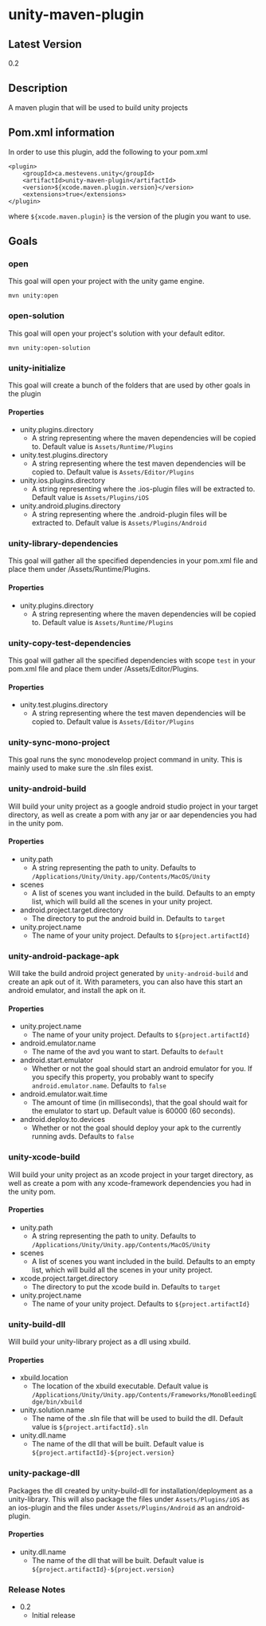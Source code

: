 # unity-maven-plugin

## Latest Version
0.2

## Description

A maven plugin that will be used to build unity projects

## Pom.xml information

In order to use this plugin, add the following to your pom.xml

```
<plugin>
	<groupId>ca.mestevens.unity</groupId>
	<artifactId>unity-maven-plugin</artifactId>
	<version>${xcode.maven.plugin.version}</version>
	<extensions>true</extensions>
</plugin>
```

where `${xcode.maven.plugin}` is the version of the plugin you want to use.

## Goals

### open

This goal will open your project with the unity game engine.

```shell
mvn unity:open
```

### open-solution

This goal will open your project's solution with your default editor.

```shell
mvn unity:open-solution
```

### unity-initialize

This goal will create a bunch of the folders that are used by other goals in the plugin

#### Properties

* unity.plugins.directory
	* A string representing where the maven dependencies will be copied to. Default value is `Assets/Runtime/Plugins`
* unity.test.plugins.directory
	* A string representing where the test maven dependencies will be copied to. Default value is `Assets/Editor/Plugins`
* unity.ios.plugins.directory
	* A string representing where the .ios-plugin files will be extracted to. Default value is `Assets/Plugins/iOS`
* unity.android.plugins.directory
	* A string representing where the .android-plugin files will be extracted to. Default value is `Assets/Plugins/Android`

### unity-library-dependencies

This goal will gather all the specified dependencies in your pom.xml file and place them under /Assets/Runtime/Plugins.

#### Properties

* unity.plugins.directory
	* A string representing where the maven dependencies will be copied to. Default value is `Assets/Runtime/Plugins`

### unity-copy-test-dependencies

This goal will gather all the specified dependencies with scope `test` in your pom.xml file and place them under /Assets/Editor/Plugins.

#### Properties

* unity.test.plugins.directory
	* A string representing where the test maven dependencies will be copied to. Default value is `Assets/Editor/Plugins`

### unity-sync-mono-project

This goal runs the sync monodevelop project command in unity. This is mainly used to make sure the .sln files exist.

### unity-android-build

Will build your unity project as a google android studio project in your target directory, as well as create a pom with any jar or aar dependencies you had in the unity pom.

#### Properties

* unity.path
	* A string representing the path to unity. Defaults to `/Applications/Unity/Unity.app/Contents/MacOS/Unity`
* scenes
	* A list of scenes you want included in the build. Defaults to an empty list, which will build all the scenes in your unity project.
* android.project.target.directory
	* The directory to put the android build in. Defaults to `target`
* unity.project.name
	* The name of your unity project. Defaults to `${project.artifactId}`

### unity-android-package-apk

Will take the build android project generated by `unity-android-build` and create an apk out of it. With parameters, you can also have this start an android emulator, and install the apk on it.

#### Properties

* unity.project.name
	* The name of your unity project. Defaults to `${project.artifactId}`
* android.emulator.name
	* The name of the avd you want to start. Defaults to `default`
* android.start.emulator
	* Whether or not the goal should start an android emulator for you. If you specify this property, you probably want to specify `android.emulator.name`. Defaults to `false`
* android.emulator.wait.time
	* The amount of time (in milliseconds), that the goal should wait for the emulator to start up. Default value is 60000 (60 seconds).
* android.deploy.to.devices
	* Whether or not the goal should deploy your apk to the currently running avds. Defaults to `false`

### unity-xcode-build

Will build your unity project as an xcode project in your target directory, as well as create a pom with any xcode-framework dependencies you had in the unity pom.

#### Properties

* unity.path
	* A string representing the path to unity. Defaults to `/Applications/Unity/Unity.app/Contents/MacOS/Unity`
* scenes
	* A list of scenes you want included in the build. Defaults to an empty list, which will build all the scenes in your unity project.
* xcode.project.target.directory
	* The directory to put the xcode build in. Defaults to `target`
* unity.project.name
	* The name of your unity project. Defaults to `${project.artifactId}`

### unity-build-dll

Will build your unity-library project as a dll using xbuild.

#### Properties

* xbuild.location
	* The location of the xbuild executable. Default value is `/Applications/Unity/Unity.app/Contents/Frameworks/MonoBleedingEdge/bin/xbuild`
* unity.solution.name
	* The name of the .sln file that will be used to build the dll. Default value is `${project.artifactId}.sln`
* unity.dll.name
	* The name of the dll that will be built. Default value is `${project.artifactId}-${project.version}`

### unity-package-dll

Packages the dll created by unity-build-dll for installation/deployment as a unity-library. This will also package the files under `Assets/Plugins/iOS` as an ios-plugin and the files under `Assets/Plugins/Android` as an android-plugin.

#### Properties
* unity.dll.name
	* The name of the dll that will be built. Default value is `${project.artifactId}-${project.version}`
	
### Release Notes

* 0.2
	* Initial release